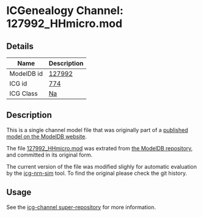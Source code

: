 # ICGenealogy Channel: 127992\_HHmicro.mod

## Details

Name | Description
---- | -----------
ModelDB id | [127992](http://senselab.med.yale.edu/ModelDB/ShowModel.cshtml?model=127992)
ICG id | [774](http://icg.neurotheory.ox.ac.uk/channels/2/774)
ICG Class | [Na](http://icg.neurotheory.ox.ac.uk/channels/2)

## Description

This is a single channel model file that was originally part of a [published model on the ModelDB website](http://senselab.med.yale.edu/mModelDB/ShowModel.cshtml?model=127992).


The file [127992\_HHmicro.mod](127992_HHmicro.mod) was extrated from [the ModelDB repository](http://senselab.med.yale.edu/ModelDB/ShowModel.cshtml?model=127992), and committed in its original form.

The current version of the file was modified slighly for automatic evaluation by the [icg-nrn-sim](https://github.com/icgenealogy/icg-nrn-sim) tool. To find the original please check the git history.


## Usage

See the [icg-channel super-repository](https://github.com/icgenealogy/icg-channels) for more information.
